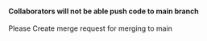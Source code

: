 #### Collaborators will not be able push code to main branch
Please Create merge request for merging to main
